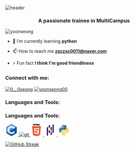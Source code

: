 ![header](https://capsule-render.vercel.app/api?type=wave&color=gradient&height=300&section=header&text=YS%20GitHub&fontSize=90&animation=blink)
<h3 align="center">A passionate trainee in MultiCampus</h3>

<p align="left"> <img src="https://komarev.com/ghpvc/?username=yoonseong&label=Profile%20views&color=0e75b6&style=flat" alt="yoonseong" /> </p>

- 🌱 I’m currently learning **python**

- 📫 How to reach me **zxczxc0011@naver.com**

- ⚡ Fun fact **I think I'm good friendliness**

<h3 align="left">Connect with me:</h3>
<p align="left">
<a href="https://instagram.com/0._.0seong" target="blank"><img align="center" src="https://raw.githubusercontent.com/rahuldkjain/github-profile-readme-generator/master/src/images/icons/Social/instagram.svg" alt="0._.0seong" height="30" width="40" /></a>
<a href="https://discord.gg/yoonseong00" target="blank"><img align="center" src="https://raw.githubusercontent.com/rahuldkjain/github-profile-readme-generator/master/src/images/icons/Social/discord.svg" alt="yoonseong00" height="30" width="40" /></a>
</p>

<h3 align="left">Languages and Tools:</h3>
<h3 align="left">Languages and Tools:</h3>
<p align="left"> <a href="https://www.cprogramming.com/" target="_blank" rel="noreferrer"> <img src="https://raw.githubusercontent.com/devicons/devicon/master/icons/c/c-original.svg" alt="c" width="40" height="40"/> </a> <a href="https://git-scm.com/" target="_blank" rel="noreferrer"> <img src="https://www.vectorlogo.zone/logos/git-scm/git-scm-icon.svg" alt="git" width="40" height="40"/> </a> <a href="https://www.w3.org/html/" target="_blank" rel="noreferrer"> <img src="https://raw.githubusercontent.com/devicons/devicon/master/icons/html5/html5-original-wordmark.svg" alt="html5" width="40" height="40"/> </a> <a href="https://pandas.pydata.org/" target="_blank" rel="noreferrer"> <img src="https://raw.githubusercontent.com/devicons/devicon/2ae2a900d2f041da66e950e4d48052658d850630/icons/pandas/pandas-original.svg" alt="pandas" width="40" height="40"/> </a> <a href="https://www.python.org" target="_blank" rel="noreferrer"> <img src="https://raw.githubusercontent.com/devicons/devicon/master/icons/python/python-original.svg" alt="python" width="40" height="40"/> </a> </p>

[![GitHub Streak](https://streak-stats.demolab.com?user=yoonseong&theme=github-dark-dimmed&locale=ko&date_format=M%20j%5B%2C%20Y%5D)](https://git.io/streak-stats)

